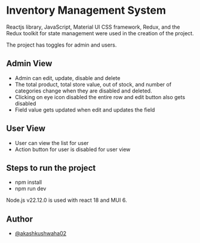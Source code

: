 
# Inventory Management System

Reactjs library, JavaScript, Material UI CSS framework, Redux, and the Redux toolkit for state management were used in the creation of the project.

The project has toggles for admin and users.

## Admin View
- Admin can edit, update, disable and delete
- The total product, total store value, out of stock, and number of categories change when they are disabled and deleted.
- Clicking on eye icon disabled the entire row and edit button also gets disabled
- Field value gets updated when edit and updates the field
    
## User View
- User can view the list for user
- Action button for user is disabled for user view

## Steps to run the project

- npm install
- npm run dev

Node.js v22.12.0 is used with react 18 and MUI 6.

## Author
- [@akashkushwaha02](https://github.com/akashkushwaha02/)
